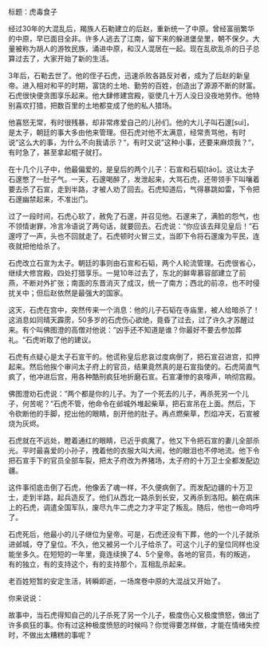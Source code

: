标题：虎毒食子



经过30年的大混乱后，羯族人石勒建立的后赵，重新统一了中原。曾经富丽繁华的中原，早已面目全非。许多人逃去了江南，留下来的躲进堡垒里，朝不保夕。大量被称为胡人的游牧民族，涌进中原，和汉人混居在一起。现在乱砍乱杀的日子总算过去了，大家开始了新的生活。

3年后，石勒去世了。他的侄子石虎，迅速杀败各路反对者，成为了后赵的新皇帝。进入相对和平的时期，富饶的土地、勤劳的百姓，创造出了源源不断的财富。石虎很快便贪图享乐起来。他大肆修建宫殿，驱使几十万人没日没夜地劳作。他特别喜欢打猎，把数百里的土地都变成了他的私人猎场。

他喜怒无常，有时很残暴，却非常疼爱自己的儿孙们。他的大儿子叫石邃[suì]，是太子，朝廷的事大多由他来管理。但石虎对他不太满意，经常责骂他，有时说“这么大的事，为什么不向我请示？“，有时又说”这种小事，还要来麻烦我？“，有时急了，甚至拿起棍子就打。

在十几个儿子中，他最偏爱的，是皇后的两个儿子：石宣和石韬[tāo]。这让太子石邃憋了一肚子气。一天，石邃喝醉了，发泄起来，大骂石虎，还带领手下叫嚷着要去杀了石宣，走到半路，才被人劝了回去。石虎知道后，气得暴跳如雷，下令把石邃幽禁起来，不准出门。

过了一段时间，石虎心软了，赦免了石邃，并召见他。石邃来了，满脸的怨气，也不领情谢罪，冷言冷语说了两句话，就要回去。石虎说：“你应该去拜见皇后！”石邃哼了一声，头也不回就走了。石虎顿时火冒三丈，当即下令将石邃废为平民，连夜就把他给杀了。

石虎改立石宣为太子。朝廷的事则由石宣和石韬，两个人轮流管理。石虎很省心，继续大修宫殿，四处打猎享乐。一晃10年过去了，东北的鲜卑慕容部建立了前燕，不断对外扩张；南面的东晋消灭了成汉，统一了南方；西北的前凉，也不时侵扰关中；但后赵依然是最强大的国家。

这天，石虎在宫中，突然传来一个消息：他的儿子石韬在寺庙里，被人给暗杀了！这消息如同晴天霹雳，50多岁的石虎伤心欲绝，竟昏了过去，过了许久才苏醒过来。有个叫佛图澄的高僧对他说：”凶手还不知道是谁？你最好不要去参加葬礼。“石虎听取了他的建议。

石虎有点疑心是太子石宣干的。他谎称皇后悲哀过度病倒了，把石宣召进宫，扣押起来。然后他挨个审问太子府上的官员，结果竟然真的是石宣指使的。石虎简直气疯了，他冲进后宫，用各种酷刑疯狂地折磨石宣。石宣凄惨的哀嚎声，响彻宫殿。

佛图澄劝石虎说：”两个都是你的儿子。为了一个死去的儿子，再杀死另一个儿子，何苦呢？“石虎不管，他命令在邺城外堆起柴草，把石宣吊在上面。然后，下令砍断他的手脚，挖出他的眼睛，剖开他的肚子。再点燃柴草，烈焰冲天，石宣被烧为灰烬。

石虎就在不远处，瞪着通红的眼睛，已近乎疯魔了。他又下令把石宣的妻儿全部杀光。平时最喜爱的小孙子，拽着他的衣服大叫大闹，他的眼泪也不停地流。他下令把石宣手下的官员全部车裂，把太子府改为养猪场，太子府的十万卫士全都发配边疆。

这件事彻底击倒了石虎，他像丢了魂一样，不久便病倒了。而发配边疆的十万卫士，走到半路，起兵造反了。他们从西北一路杀到长安，又再杀到洛阳。躺在病床上的石虎，调遣全国军队，废尽九牛二虎之力才平定了叛乱。随后，他也一命呜呼了。

石虎死后，他最小的儿子继位为皇帝。可是，石虎还没有下葬，他的一个儿子就杀进邺城，夺了皇位。不久，他又被另一个儿子给杀了。可这个儿子的皇位同样也没能坐多久。在短短的一年里，竟连续换了4、5个皇帝。各地的官员，有的叛逃，有的独立，有的支持这个，有的支持那个，互相乱杀起来。

老百姓短暂的安定生活，转瞬即逝，一场席卷中原的大混战又开始了。



你来说说：

故事中，当石虎得知自己的儿子杀死了另一个儿子，极度伤心又极度愤怒，做出了许多疯狂的事。你有过这种极度愤怒的时候吗？你觉得要怎样做，才能在情绪失控时，不做出太糟糕的事呢？

